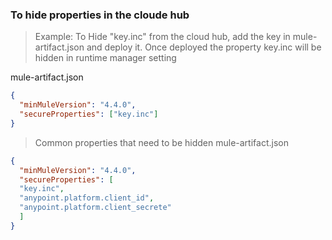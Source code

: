 ### To hide properties in the cloude hub

> Example: To Hide "key.inc" from the cloud hub, add the key in mule-artifact.json and deploy it. 
> Once deployed the property key.inc will be hidden in runtime manager setting

mule-artifact.json
```json
{
  "minMuleVersion": "4.4.0",
  "secureProperties": ["key.inc"]
}
```

> Common properties that need to be hidden
mule-artifact.json
```json
{
  "minMuleVersion": "4.4.0",
  "secureProperties": [
  "key.inc",
  "anypoint.platform.client_id",
  "anypoint.platform.client_secrete"
  ]
}
